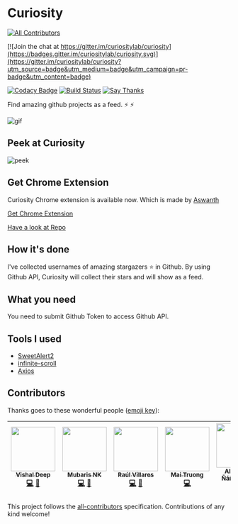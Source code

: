 # Curiosity
[![All Contributors](https://img.shields.io/badge/all_contributors-7-orange.svg?style=flat-square)](#contributors)

[![Join the chat at https://gitter.im/curiositylab/curiosity](https://badges.gitter.im/curiositylab/curiosity.svg)](https://gitter.im/curiositylab/curiosity?utm_source=badge&utm_medium=badge&utm_campaign=pr-badge&utm_content=badge)

[![Codacy Badge](https://api.codacy.com/project/badge/Grade/a28af21730b647da8a84974696776cc0)](https://www.codacy.com/app/mubaris/curiosity?utm_source=github.com&utm_medium=referral&utm_content=mubaris/curiosity&utm_campaign=badger)
[![Build Status](https://travis-ci.org/curiositylab/curiosity.svg?branch=master)](https://travis-ci.org/curiositylab/curiosity)
[![Say Thanks](https://img.shields.io/badge/Say%20Thanks!-%F0%9F%A6%89-1EAEDB.svg)](https://saythanks.io/to/mubaris)

Find amazing github projects as a feed. :zap: :zap:

![gif](https://media.giphy.com/media/l2SpYDOZmp3H2cAAo/giphy.gif)

## Peek at Curiosity

![peek](https://i.imgsafe.org/e6a506c205.png)

## Get Chrome Extension

Curiosity Chrome extension is available now. Which is made by [Aswanth](https://github.com/aswanthkoleri)

[Get Chrome Extension](https://chrome.google.com/webstore/detail/curiosity/pmggmachmjpmgmfpgbfgdnhheneiedhj)

[Have a look at Repo](https://github.com/aswanthkoleri/Curiosity)

## How it's done

I've collected usernames of amazing stargazers :star: in Github. By using Github API, Curiosity will collect their stars and will show as a feed.

## What you need

You need to submit Github Token to access Github API.

## Tools I used

* [SweetAlert2](https://limonte.github.io/sweetalert2/)
* [infinite-scroll](https://github.com/alexblack/infinite-scroll)
* [Axios](https://github.com/mzabriskie/axios)

## Contributors

Thanks goes to these wonderful people ([emoji key](https://github.com/kentcdodds/all-contributors#emoji-key)):

<!-- ALL-CONTRIBUTORS-LIST:START - Do not remove or modify this section -->
| [<img src="https://avatars0.githubusercontent.com/u/28827885?v=3" width="100px;"/><br /><sub>Vishal Deep</sub>](https://github.com/vvvdeep)<br />[💻](https://github.com/curiositylab/curiosity/commits?author=vvvdeep "Code") [📖](https://github.com/curiositylab/curiosity/commits?author=vvvdeep "Documentation") | [<img src="https://avatars3.githubusercontent.com/u/13871723?v=3" width="100px;"/><br /><sub>Mubaris NK</sub>](http://mubaris.com)<br />[💻](https://github.com/curiositylab/curiosity/commits?author=mubaris "Code") [📖](https://github.com/curiositylab/curiosity/commits?author=mubaris "Documentation") | [<img src="https://avatars2.githubusercontent.com/u/19681704?v=3" width="100px;"/><br /><sub>Raúl Villares</sub>](http://raulvillares.com)<br />[💻](https://github.com/curiositylab/curiosity/commits?author=raulvillares "Code") [📖](https://github.com/curiositylab/curiosity/commits?author=raulvillares "Documentation") | [<img src="https://avatars2.githubusercontent.com/u/10360577?v=3" width="100px;"/><br /><sub>Mai Truong</sub>](http://maiquynhtruong.github.io)<br />[💻](https://github.com/curiositylab/curiosity/commits?author=maiquynhtruong "Code") | [<img src="https://avatars0.githubusercontent.com/u/464978?v=3" width="100px;"/><br /><sub>Alejandro Ñáñez Ortiz</sub>](http://co.linkedin.com/in/alejandronanez/)<br />[💻](https://github.com/curiositylab/curiosity/commits?author=alejandronanez "Code") | [<img src="https://avatars3.githubusercontent.com/u/15820761?v=3" width="100px;"/><br /><sub>Brendan Hagan</sub>](https://github.com/haganbmj)<br />[💻](https://github.com/curiositylab/curiosity/commits?author=haganbmj "Code") | [<img src="https://avatars1.githubusercontent.com/u/5106887?v=3" width="100px;"/><br /><sub>June Domingo</sub>](https://github.com/junedomingo)<br />[💻](https://github.com/curiositylab/curiosity/commits?author=junedomingo "Code") |
| :---: | :---: | :---: | :---: | :---: | :---: | :---: |
<!-- ALL-CONTRIBUTORS-LIST:END -->

This project follows the [all-contributors](https://github.com/kentcdodds/all-contributors) specification. Contributions of any kind welcome!
